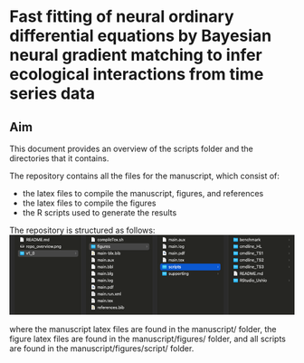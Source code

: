 # Fast fitting of neural ordinary differential equations by Bayesian neural gradient matching to infer ecological interactions from time series data

## Aim

This document provides an overview of the scripts folder and the directories that it contains.

The repository contains all the files for the manuscript, which consist of: 
* the latex files to compile the manuscript, figures, and references
* the latex files to compile the figures
* the R scripts used to generate the results

The repository is structured as follows:
![alt text](https://github.com/WillemBonnaffe/NODEBNGM/blob/main/examples/MEE_2023/repo_overview.png)

where the manuscript latex files are found in the manuscript/ folder, the figure latex files are found in the manuscript/figures/ folder, and all scripts are found in the manuscript/figures/script/ folder.

